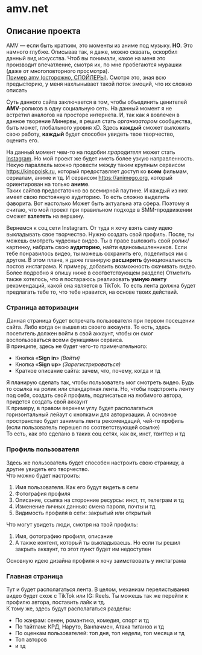 # amv.net

## Описание проекта
AMV — если быть кратким, это моменты из аниме под музыку. **НО**. Это намного глубже. Описывав так, я даже, можно сказать, оскорбил данный вид искусства. Чтоб вы понимали, какое на меня это производит впечатление, смотря их, по мне пробегаются мурашки (даже от многоповторного просмотра).  
[Пример amv (осторожно, СПОЙЛЕРЫ)](https://vm.tiktok.com/ZSJvQG1eF/). Смотря это, зная всю предысторию, у меня нахлынывает такой поток эмоций, что их сложно описать

Суть данного сайта заключается в том, чтобы объединить ценителей **AMV**-роликов в одну социальную сеть. На данный момент я не встретил аналогов на просторе интернета. И, так как я вовлечен в данное творение Минервы, я решил стать *организатором* сообщества, быть может, глобального уровня xD. Здесь **каждый** сможет выложить свою работу, **каждый** будет способен увидеть твое творчество, оценить его.  

На данный момент чем-то на подобии *прародителя* может стать <ins>Instagram</ins>. Но мой проект же будет иметь более узкую направленность. Некую параллель можно провести между таким крупным сервисом https://kinopoisk.ru, который предоставляет доступ ко **всем** фильмам, сериалам, аниме и тд. И сервисом https://animego.org, который ориентирован на только **аниме**.  
Таких сайтов предостаточно во всемирной паутине. И каждый из них имеет свою постоянную аудиторию. То есть сложно выделить фаворита. Вот настолько Может быть актуальна эта сфера. Поэтому я считаю, что мой проект при правильном подходе в SMM-продвижении сможет **взлететь** на вершину.  

Вернемся к соц сети Instagram. От туда я хочу взять саму идею выкладывать свое творчество. Нужно создать свой профиль. После, ты можешь смотреть чудесные видео. Ты в праве выложить свой ролик/картинку, набрать свою **аудиторию**, найти единомышленников. Если тебе понравилось видео, ты можешь сохранить его, поделиться им с другом. В этом плане, я даже планирую **расширить** функциональность постов инстаграма. К примеру, добавить возможность скачивать видео. Более подробно я опишу ниже в соответствующем разделе) Отметить также хотелось, что я постараюсь реализовать **умную ленту** рекомендаций, какой она является в TikTok. То есть лента должна будет предлагать тебе то, что тебе нравится, на основе твоих действий. 

### Страница авторизации
Данная страница будет встречать пользователя при первом посещении сайта. Либо когда он вышел из своего аккаунта. То есть, здесь посетитель должен войти в свой аккаунт, чтобы он смог воспользоваться всеми функциями сервиса.  
В принципе, здесь не будет чего-то примечательного:
* Кнопка «**Sign in**» *(Войти)*
* Кнопка «**Sign up**» *(Зарегистрироваться)*
* Краткое описание сайта: зачем, что, почему, когда и тд  

Я планирую сделать так, чтобы пользователь мог смотреть видео. Будь то ссылка на ролик или стандартная лента. Но, чтобы подстроить ленту под себя, создать свой профиль, подписаться на любимого автора, придется создать свой аккаунт  
К примеру, в правом верхнем углу будет располагаться горизонтальный лейаут с кнопками для авторизации. А основное пространство будет занимать лента рекомендаций, чей-то профиль (если пользователь перешел по соответствующей ссылке)  
То есть, как это сделано в таких соц сетях, как вк, инст, твиттер и тд

### Профиль пользователя
Здесь же пользователь будет способен настроить свою страницу, а другие увидеть его творчество.  
Что можно будет настроить:
1. Имя пользователя. Как его будут видеть в сети
2. Фотография профиля
3. Описание, ссылка на сторонние ресурсы: инст, тт, телеграм и тд
4. Изменение личных данных: смена пароля, почты и тд
5. Видимость профиля в сети: закрытый или открытый

Что могут увидеть люди, смотря на твой профиль:
1. Имя, фотографию профиля, описание
2. А также контент, который ты выкладываешь. Но если ты решил закрыть аккаунт, то этот пункт будет им недоступен  

Основную идею дизайна профиля я хочу заимствовать у инстаграма

### Главная страница
Тут и будет располагаться лента. В целом, механизм перелистывания видео будет схож с TikTok или IG: Reels. Ты можешь так же перейти к профилю автора, поставить лайк и тд.  
К тому же, здесь будут располагаться разделы:
* По жанрам: сенен, романтика, комедия, спорт и тд
* По тайтлам: КРД, Наруто, Ванпачмен, Атака титанов и тд
* По оценкам пользователей: топ дня, топ недели, топ месяца и тд
* Топ авторов
* и тд